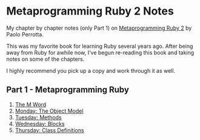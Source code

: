 # Metaprogramming Ruby 2 Notes

My chapter by chapter notes (only Part 1) on [Metaprogramming Ruby 2](https://pragprog.com/titles/ppmetr2/) by Paolo Perrotta.

This was my favorite book for learning Ruby several years ago.  After being away from Ruby for awhile now, I've begun re-reading this book and taking notes on some of the chapters.  

I highly recommend you pick up a copy and work through it as well.


## Part 1 - Metaprogramming Ruby

1. [The M Word](https://github.com/Jberczel/metaprogramming_ruby_2_notes/blob/master/01_m_word.md)
2. [Monday: The Object Model](https://github.com/Jberczel/metaprogramming_ruby_2_notes/blob/master/02_object_model.md)
3. [Tuesday: Methods](https://github.com/Jberczel/metaprogramming_ruby_2_notes/blob/master/03_methods.md)
4. [Wednesday: Blocks](https://github.com/Jberczel/metaprogramming_ruby_2_notes/blob/master/04_blocks.md)
5. [Thursday: Class Definitions]( https://github.com/Jberczel/metaprogramming_ruby_2_notes/blob/master/05_class_definitions.md)
